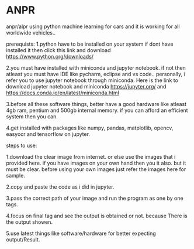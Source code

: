# ANPR
anpr/alpr using python machine learning for cars and it is working for all worldwide vehicles..

prerequists:
 1.python have to be installed on your system if dont have installed it then click this link and download https://www.python.org/downloads/ 
 
 2.you must have installed with miniconda and jupyter notebook. if not then atleast you must have IDE like pycharm, eclipse and vs code..
 personally, i refer you to use jupyter notebook through miniconda. Here is the link to download jupyter notebook and miniconda https://jupyter.org/ and https://docs.conda.io/en/latest/miniconda.html 
 
 3.before all these software things, better have a good hardware like atleast 4gb ram, pentium and 500gb internal memory. if you can afford an efficient system then you can.
 
 4.get installed with packages like numpy, pandas, matplotlib, opencv, easyocr and tensorflow on jupyter.

steps to use:

1.download the clear image from internet. or else use the images that i provided here. if you have images on your own hand then you it also. but it must be clear.
before using your own images just refer the images here for sample.

2.copy and paste the code as i did in jupyter. 

3.pass the correct path of your image and run the program as one by one tags.

4.focus on final tag and see the output is obtained or not. because There is the output showen.

5.use latest things like software/hardware for better expecting output/Result.
